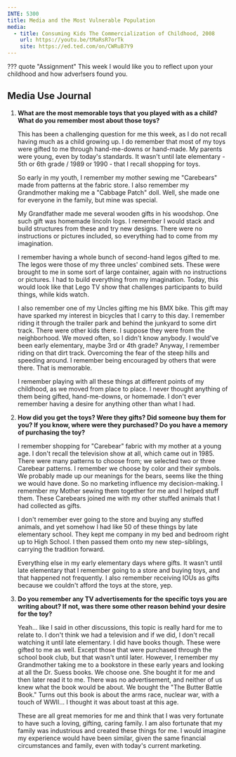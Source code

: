 ```yaml
---
INTE: 5300
title: Media and the Most Vulnerable Population
media:
  - title: Consuming Kids The Commercialization of Childhood, 2008
    url: https://youtu.be/tMaRsR7orTk
    site: https://ed.ted.com/on/CWRuB7Y9
---
```


??? quote "Assignment"
    This week I would like you to reflect upon your childhood and how adver!sers
    found you.

## Media Use Journal

1. **What are the most memorable toys that you played with as a child? What do you remember most about those toys?**

    This has been a challenging question for me this week, as I do not recall having much as a child growing up. I do remember that most of my toys were gifted to me through hand-me-downs or hand-made. My parents were young, even by today's standards. It wasn't until late elementary - 5th or 6th grade / 1989 or 1990 - that I recall shopping for toys.

    So early in my youth, I remember my mother sewing me "Carebears" made from patterns at the fabric store. I also remember my Grandmother making me a "Cabbage Patch" doll. Well, she made one for everyone in the family, but mine was special.

    My Grandfather made me several wooden gifts in his woodshop. One such gift was homemade lincoln logs. I remember I would stack and build structures from these and try new designs. There were no instructions or pictures included, so everything had to come from my imagination.

    I remember having a whole bunch of second-hand legos gifted to me. The legos were those of my three uncles' combined sets. These were brought to me in some sort of large container, again with no instructions or pictures. I had to build everything from my imagination. Today, this would look like that Lego TV show that challenges participants to build things, while kids watch.

    I also remember one of my Uncles gifting me his BMX bike. This gift may have sparked my interest in bicycles that I carry to this day. I remember riding it through the trailer park and behind the junkyard to some dirt track. There were other kids there. I suppose they were from the neighborhood. We moved often, so I didn't know anybody. I would've been early elementary, maybe 3rd or 4th grade? Anyway, I remember riding on that dirt track. Overcoming the fear of the steep hills and speeding around. I remember being encouraged by others that were there. That is memorable.

    I remember playing with all these things at different points of my childhood, as we moved from place to place. I never thought anything of them being gifted,  hand-me-downs, or homemade. I don't ever remember having a desire for anything other than what I had.

2. **How did you get the toys? Were they gifts? Did someone buy them for you? If you know, where were they purchased? Do you have a memory of purchasing the toy?**

    I remember shopping for "Carebear" fabric with my mother at a young age. I don't recall the television show at all, which came out in 1985. There were many patterns to choose from; we selected two or three Carebear patterns. I remember we choose by color and their symbols. We probably made up our meanings for the bears, seems like the thing we would have done. So no marketing influence my decision-making. I remember my Mother sewing them together for me and I helped stuff them. These Carebears joined me with my other stuffed animals that I had collected as gifts.

    I don't remember ever going to the store and buying any stuffed animals, and yet somehow I had like 50 of these things by late elementary school. They kept me company in my bed and bedroom right up to High School. I then passed them onto my new step-siblings, carrying the tradition forward.

    Everything else in my early elementary days where gifts. It wasn't until late elementary that I remember going to a store and buying toys, and that happened not frequently. I also remember receiving IOUs as gifts because we couldn't afford the toys at the store, yep.

3. **Do you remember any TV advertisements for the specific toys you are writing about? If not, was there some other reason behind your desire for the toy?**

    Yeah... like I said in other discussions, this topic is really hard for me to relate to. I don't think we had a television and if we did, I don't recall watching it until late elementary. I did have books though. These were gifted to me as well. Except those that were purchased through the school book club, but that wasn't until later. However, I remember my Grandmother taking me to a bookstore in these early years and looking at all the Dr. Suess books. We choose one. She bought it for me and then later read it to me. There was no advertisement, and neither of us knew what the book would be about. We bought the "The Butter Battle Book." Turns out this book is about the arms race, nuclear war, with a touch of WWII... I thought it was about toast at this age.

    These are all great memories for me and think that I was very fortunate to have such a loving, gifting, caring family. I am also fortunate that my family was industrious and created these things for me. I would imagine my experience would have been similar, given the same financial circumstances and family, even with today's current marketing.
